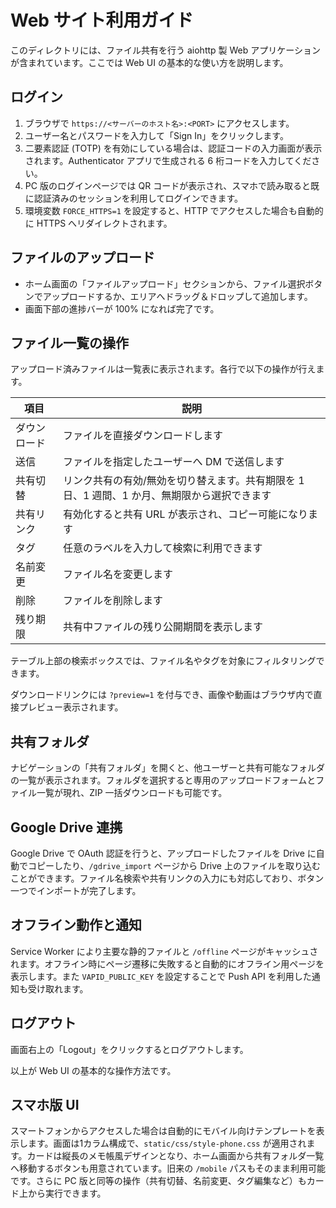 # Web サイト利用ガイド

このディレクトリには、ファイル共有を行う aiohttp 製 Web アプリケーションが含まれています。ここでは Web UI の基本的な使い方を説明します。

## ログイン
1. ブラウザで `https://<サーバーのホスト名>:<PORT>` にアクセスします。
2. ユーザー名とパスワードを入力して「Sign In」をクリックします。
3. 二要素認証 (TOTP) を有効にしている場合は、認証コードの入力画面が表示されます。Authenticator アプリで生成される 6 桁コードを入力してください。
4. PC 版のログインページでは QR コードが表示され、スマホで読み取ると既に認証済みのセッションを利用してログインできます。
5. 環境変数 `FORCE_HTTPS=1` を設定すると、HTTP でアクセスした場合も自動的に HTTPS へリダイレクトされます。

## ファイルのアップロード
- ホーム画面の「ファイルアップロード」セクションから、ファイル選択ボタンでアップロードするか、エリアへドラッグ＆ドロップして追加します。
- 画面下部の進捗バーが 100% になれば完了です。

## ファイル一覧の操作
アップロード済みファイルは一覧表に表示されます。各行で以下の操作が行えます。

| 項目 | 説明 |
| --- | --- |
| ダウンロード | ファイルを直接ダウンロードします |
| 送信 | ファイルを指定したユーザーへ DM で送信します |
| 共有切替 | リンク共有の有効/無効を切り替えます。共有期限を 1 日、1 週間、1 か月、無期限から選択できます |
| 共有リンク | 有効化すると共有 URL が表示され、コピー可能になります |
| タグ | 任意のラベルを入力して検索に利用できます |
| 名前変更 | ファイル名を変更します |
| 削除 | ファイルを削除します |
| 残り期限 | 共有中ファイルの残り公開期間を表示します |

テーブル上部の検索ボックスでは、ファイル名やタグを対象にフィルタリングできます。

ダウンロードリンクには `?preview=1` を付与でき、画像や動画はブラウザ内で直接プレビュー表示されます。

## 共有フォルダ
ナビゲーションの「共有フォルダ」を開くと、他ユーザーと共有可能なフォルダの一覧が表示されます。フォルダを選択すると専用のアップロードフォームとファイル一覧が現れ、ZIP 一括ダウンロードも可能です。


## Google Drive 連携
Google Drive で OAuth 認証を行うと、アップロードしたファイルを Drive に自動でコピーしたり、`/gdrive_import` ページから Drive 上のファイルを取り込むことができます。ファイル名検索や共有リンクの入力にも対応しており、ボタン一つでインポートが完了します。

## オフライン動作と通知
Service Worker により主要な静的ファイルと `/offline` ページがキャッシュされます。オフライン時にページ遷移に失敗すると自動的にオフライン用ページを表示します。また `VAPID_PUBLIC_KEY` を設定することで Push API を利用した通知も受け取れます。

## ログアウト
画面右上の「Logout」をクリックするとログアウトします。

以上が Web UI の基本的な操作方法です。

## スマホ版 UI
スマートフォンからアクセスした場合は自動的にモバイル向けテンプレートを表示します。画面は1カラム構成で、`static/css/style-phone.css` が適用されます。カードは縦長のメモ帳風デザインとなり、ホーム画面から共有フォルダ一覧へ移動するボタンも用意されています。旧来の `/mobile` パスもそのまま利用可能です。さらに PC 版と同等の操作（共有切替、名前変更、タグ編集など）もカード上から実行できます。
